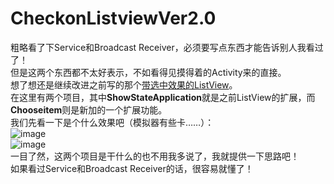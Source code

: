 # CheckonListviewVer2.0

粗略看了下Service和Broadcast Receiver，必须要写点东西才能告诉别人我看过了！<br>
但是这两个东西都不太好表示，不如看得见摸得着的Activity来的直接。<br>
想了想还是继续改进之前写的那个[带选中效果的ListView](https://github.com/moiling/CheckOnListViewDemo)。<br>
在这里有两个项目，其中**ShowStateApplication**就是之前ListView的扩展，而**Chooseitem**则是新加的一个扩展功能。<br>
我们先看一下是个什么效果吧（模拟器有些卡……）：<br>
![image](https://github.com/moiling/CheckonListviewVer2.0/blob/master/art/1.gif?raw=true)<br>
![image](https://github.com/moiling/CheckonListviewVer2.0/blob/master/art/2.gif?raw=true)<br>
一目了然，这两个项目是干什么的也不用我多说了，我就提供一下思路吧！<br>
如果看过Service和Broadcast Receiver的话，很容易就懂了！<br>
